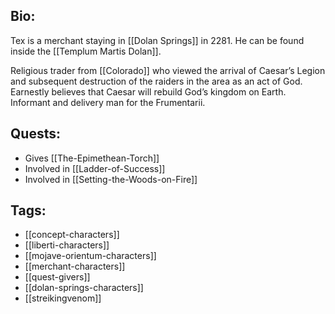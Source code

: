 ## Bio:

Tex is a merchant staying in [[Dolan Springs]] in 2281. He can be found inside the [[Templum Martis Dolan]].

Religious trader from [[Colorado]] who viewed the arrival of Caesar’s Legion and subsequent destruction of the raiders in the area as an act of God. Earnestly believes that Caesar will rebuild God’s kingdom on Earth. Informant and delivery man for the Frumentarii.

## Quests:

- Gives [[The-Epimethean-Torch]]
- Involved in [[Ladder-of-Success]]
- Involved in [[Setting-the-Woods-on-Fire]]

## Tags:

- [[concept-characters]]
- [[liberti-characters]]
- [[mojave-orientum-characters]]
- [[merchant-characters]]
- [[quest-givers]]
- [[dolan-springs-characters]]
- [[streikingvenom]]